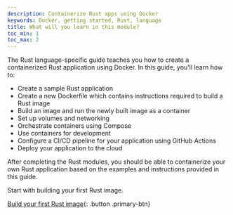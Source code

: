 ```yaml
---
description: Containerize Rust apps using Docker
keywords: Docker, getting started, Rust, language
title: What will you learn in this module?
toc_min: 1
toc_max: 2
---
```


The Rust language-specific guide teaches you how to create a containerized Rust application using Docker. In this guide, you'll learn how to:

* Create a sample Rust application
* Create a new Dockerfile which contains instructions required to build a Rust image
* Build an image and run the newly built image as a container
* Set up volumes and networking
* Orchestrate containers using Compose
* Use containers for development
* Configure a CI/CD pipeline for your application using GitHub Actions
* Deploy your application to the cloud

After completing the Rust modules, you should be able to containerize your own Rust application based on the examples and instructions provided in this guide.

Start with building your first Rust image.

[Build your first Rust image](build-images.md){: .button .primary-btn}
